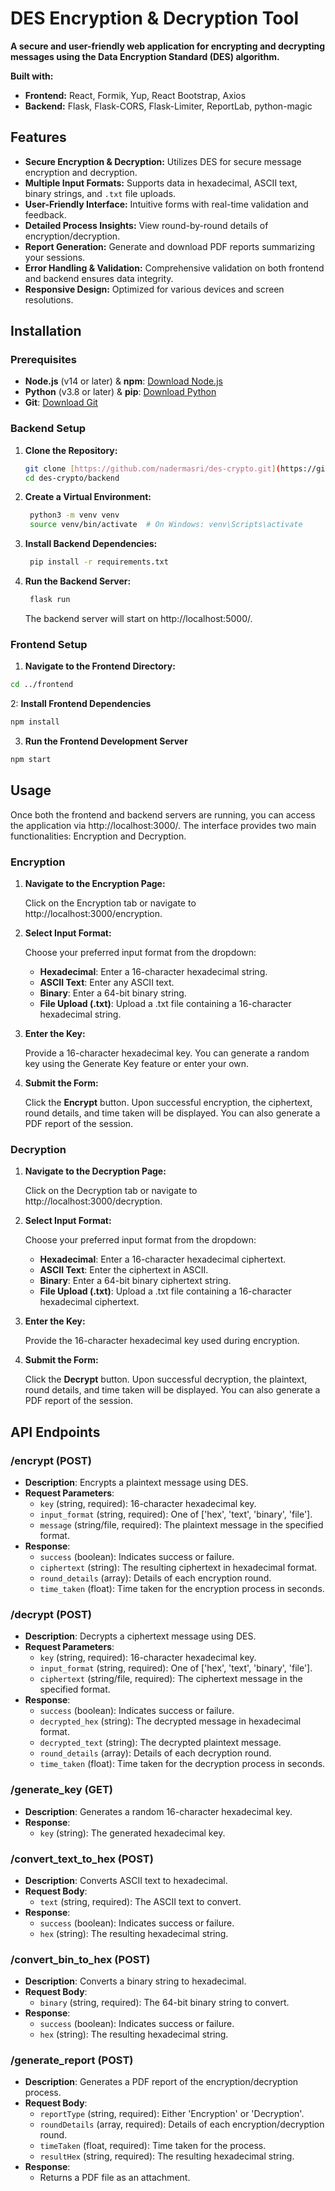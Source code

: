 # DES Encryption & Decryption Tool

**A secure and user-friendly web application for encrypting and decrypting messages using the Data Encryption Standard (DES) algorithm.**

**Built with:**

* **Frontend:** React, Formik, Yup, React Bootstrap, Axios
* **Backend:** Flask, Flask-CORS, Flask-Limiter, ReportLab, python-magic

## Features

* **Secure Encryption & Decryption:** Utilizes DES for secure message encryption and decryption.
* **Multiple Input Formats:** Supports data in hexadecimal, ASCII text, binary strings, and `.txt` file uploads.
* **User-Friendly Interface:** Intuitive forms with real-time validation and feedback.
* **Detailed Process Insights:** View round-by-round details of encryption/decryption.
* **Report Generation:** Generate and download PDF reports summarizing your sessions.
* **Error Handling & Validation:** Comprehensive validation on both frontend and backend ensures data integrity.
* **Responsive Design:** Optimized for various devices and screen resolutions.

## Installation

### Prerequisites

* **Node.js** (v14 or later) & **npm**: [Download Node.js](https://nodejs.org/)
* **Python** (v3.8 or later) & **pip**: [Download Python](https://www.python.org/downloads/)
* **Git**: [Download Git](https://git-scm.com/)

### Backend Setup

1. **Clone the Repository:**

   ```bash
   git clone [https://github.com/nadermasri/des-crypto.git](https://github.com/nadermasri/des-crypto.git)
   cd des-crypto/backend
   ```

2. **Create a Virtual Environment:**

   ```bash
    python3 -m venv venv
    source venv/bin/activate  # On Windows: venv\Scripts\activate
   ```

3. **Install Backend Dependencies:**

   ```bash
    pip install -r requirements.txt
   ```

4. **Run the Backend Server:**

   ```bash
    flask run
   ```

   The backend server will start on http://localhost:5000/.

### Frontend Setup

1.  **Navigate to the Frontend Directory:**

```bash
cd ../frontend
```

2: **Install Frontend Dependencies**

```bash
npm install
```

3. **Run the Frontend Development Server**

```bash
npm start
```
## Usage

Once both the frontend and backend servers are running, you can access the application via http://localhost:3000/. The interface provides two main functionalities: Encryption and Decryption.

### Encryption
1. **Navigate to the Encryption Page:**

   Click on the Encryption tab or navigate to http://localhost:3000/encryption.

2. **Select Input Format:**

   Choose your preferred input format from the dropdown:
   - **Hexadecimal**: Enter a 16-character hexadecimal string.
   - **ASCII Text**: Enter any ASCII text.
   - **Binary**: Enter a 64-bit binary string.
   - **File Upload (.txt)**: Upload a .txt file containing a 16-character hexadecimal string.

3. **Enter the Key:**

   Provide a 16-character hexadecimal key. You can generate a random key using the Generate Key feature or enter your own.

4. **Submit the Form:**

   Click the **Encrypt** button. Upon successful encryption, the ciphertext, round details, and time taken will be displayed. You can also generate a PDF report of the session.

### Decryption
1. **Navigate to the Decryption Page:**

   Click on the Decryption tab or navigate to http://localhost:3000/decryption.

2. **Select Input Format:**

   Choose your preferred input format from the dropdown:
   - **Hexadecimal**: Enter a 16-character hexadecimal ciphertext.
   - **ASCII Text**: Enter the ciphertext in ASCII.
   - **Binary**: Enter a 64-bit binary ciphertext string.
   - **File Upload (.txt)**: Upload a .txt file containing a 16-character hexadecimal ciphertext.

3. **Enter the Key:**

   Provide the 16-character hexadecimal key used during encryption.

4. **Submit the Form:**

   Click the **Decrypt** button. Upon successful decryption, the plaintext, round details, and time taken will be displayed. You can also generate a PDF report of the session.
## API Endpoints

### /encrypt (POST)
- **Description**: Encrypts a plaintext message using DES.
- **Request Parameters**:
  - `key` (string, required): 16-character hexadecimal key.
  - `input_format` (string, required): One of ['hex', 'text', 'binary', 'file'].
  - `message` (string/file, required): The plaintext message in the specified format.
- **Response**:
  - `success` (boolean): Indicates success or failure.
  - `ciphertext` (string): The resulting ciphertext in hexadecimal format.
  - `round_details` (array): Details of each encryption round.
  - `time_taken` (float): Time taken for the encryption process in seconds.

### /decrypt (POST)
- **Description**: Decrypts a ciphertext message using DES.
- **Request Parameters**:
  - `key` (string, required): 16-character hexadecimal key.
  - `input_format` (string, required): One of ['hex', 'text', 'binary', 'file'].
  - `ciphertext` (string/file, required): The ciphertext message in the specified format.
- **Response**:
  - `success` (boolean): Indicates success or failure.
  - `decrypted_hex` (string): The decrypted message in hexadecimal format.
  - `decrypted_text` (string): The decrypted plaintext message.
  - `round_details` (array): Details of each decryption round.
  - `time_taken` (float): Time taken for the decryption process in seconds.

### /generate_key (GET)
- **Description**: Generates a random 16-character hexadecimal key.
- **Response**:
  - `key` (string): The generated hexadecimal key.

### /convert_text_to_hex (POST)
- **Description**: Converts ASCII text to hexadecimal.
- **Request Body**:
  - `text` (string, required): The ASCII text to convert.
- **Response**:
  - `success` (boolean): Indicates success or failure.
  - `hex` (string): The resulting hexadecimal string.

### /convert_bin_to_hex (POST)
- **Description**: Converts a binary string to hexadecimal.
- **Request Body**:
  - `binary` (string, required): The 64-bit binary string to convert.
- **Response**:
  - `success` (boolean): Indicates success or failure.
  - `hex` (string): The resulting hexadecimal string.

### /generate_report (POST)
- **Description**: Generates a PDF report of the encryption/decryption process.
- **Request Body**:
  - `reportType` (string, required): Either 'Encryption' or 'Decryption'.
  - `roundDetails` (array, required): Details of each encryption/decryption round.
  - `timeTaken` (float, required): Time taken for the process.
  - `resultHex` (string, required): The resulting hexadecimal string.
- **Response**:
  - Returns a PDF file as an attachment.
